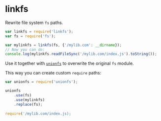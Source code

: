 # linkfs

Rewrite file system `fs` paths.

```javascript
var linkfs = require('linkfs');
var fs = require('fs');

var mylinkfs = linkfs(fs, {'/mylib.com': __dirname});
// Now you can do:
console.log(mylinkfs.readFileSync('/mylib.com/index.js').toString());
```

Use it together with [`unionfs`](http://www.npmjs.com/package/unionfs) to overwrite the original `fs` module.

This way you can create custom `require` paths:

```javascript
var unionfs = require('unionfs');

unionfs
    .use(fs)
    .use(mylinkfs)
    .replace(fs);
    
require('/mylib.com/index.js);
```
